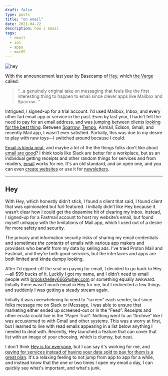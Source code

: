 ```yaml
---
draft: false
type: posts
title: "on email"
date: 2021-04-22
description: how i email
tags:
  - email
  - ios
  - apps
  - macOS
---
```


![hey](/hey.jpg)

With the announcement last year by Basecamp of [Hey](https://hey.com), which [the Verge](https://www.theverge.com/2020/6/15/21286466/hey-email-basecamp-price-availability-platforms-launch) called:

> “...a genuinely original take on messaging that feels like the first interesting thing to happen to email since clever apps like Mailbox and Sparrow...”

Intrigued, I signed-up for a trial account. I'd used Mailbox, Inbox, and every other fad email app or service in the past. Even by last year, I hadn’t felt the need to pay for an email address, and was jumping between clients [looking for the best thing](https://www.brookshelley.com/posts/2019-05-27-on-the-perfect-thing/). Between [Sparrow](https://www.brookshelley.com/posts/2019-11-28-2019-iphone-homescreen/), [Tempo](https://www.yourtempo.co), Airmail, Edison, Gmail, and recently Mail.app, I wasn’t ever satisfied. Partially, this was due to my desire to play with new toys—I switched around because I could. 

[Email is kinda neat](https://email-is-good.com), and maybe a lot of the the things folks don’t like about [email are good](https://www.justuseemail.com/dislikes-about-email-are-questionable/)? I think tools like Slack are better for a workplace, but as an individual getting receipts and other random things for services and from readers, [email](mailto:hello@brookshelley.com) works for me. It's an old standard, and an open one, and you can even [create websites](https://hey.com/world/) or use it for [newsletters](https://www.brookshelley.com/posts/2019-02-10-slower-reading/).

--- 

## Hey

With Hey, which honestly didn’t stick, I found a client that said, I found client that was opinionated but full-featured. I initially didn’t like Hey because it wasn’t clear how I could get the dopamine hit of clearing my inbox. Instead, I signed-up for a Fastmail account to host my website’s email, but found myself unhappy with the limitations of Mail.app, which I used out of a desire for more safety and security.

The privacy and information security risks of sharing my email credentials and sometimes _the contents_ of emails with various app makers and providers who benefit from my data by selling ads. I’ve tried Proton Mail and Fastmail, and they’re both good services, but the interfaces and apps are both limited and kinda dumpy looking.

After I'd ripped-off the seal on paying for email, I decided to go back to Hey—all $99 bucks of it. Luckily I got my name, and I didn’t need to email people with brookshelley6669@hey.com or something equally awkward. Initially there wasn’t much email in Hey for me, but I redirected a few things and suddenly I was getting a steady stream again.

Initially it was  overwhelming to need to “screen” each sender, but since folks message me on Slack or iMessage, I was able to ensure that marketing either ended up screened-out or in the “Feed”. Receipts and other errata could live in the “Paper Trail”. Nothing went to an “Archive” like I was accustomed to with Gmail and other systems. This was a worry at first, but I learned to live with read emails appearing in a list below anything I needed to deal with. Recently, Hey launched a feature that can cover that list with an image of your choosing, which is clumsy, but neat.

I don't think [Hey is for everyone](https://world.hey.com/jason/why-should-i-buy-yours-vs-theirs-4ceaacc5), but I can say it's working for me, and [paying for services instead of having your data sold to pay for them is a great plan](https://hey.com/no-data-extraction/). It's a relaxing feeling to not jump from app to app for a while, and instead know that the one or two times I open my email a day, I can quickly see what's important, and what's junk. 


